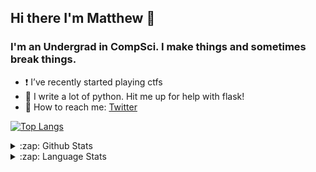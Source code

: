 ## Hi there I'm Matthew 👋

### I'm an Undergrad in CompSci. I make things and sometimes break things.
- ❗️ I’ve recently started playing ctfs
- 🐍 I write a lot of python. Hit me up for help with flask!
- 💬 How to reach me: [Twitter]

[![Top Langs](https://github-readme-stats.vercel.app/api/top-langs/?username=MHogg66&layout=compact)](https://github.com/anuraghazra/github-readme-stats)

<details markdown="1">
  <summary>:zap: Github Stats</summary>
  <img align="left" alt="codeSTACKr's Github Stats" src="https://github-readme-stats.vercel.app/api?username=MHogg66&show_icons=true&hide_border=true&count_private=true" />
</details>


<details markdown='1'>
  <summary markdown='1'>:zap: Language Stats</summary>
[![Top Langs](https://github-readme-stats.vercel.app/api/top-langs/?username=MHogg66)](https://github.com/anuraghazra/github-readme-stats)
</details>



</br>

[twitter]: https://twitter.com/gg41414141